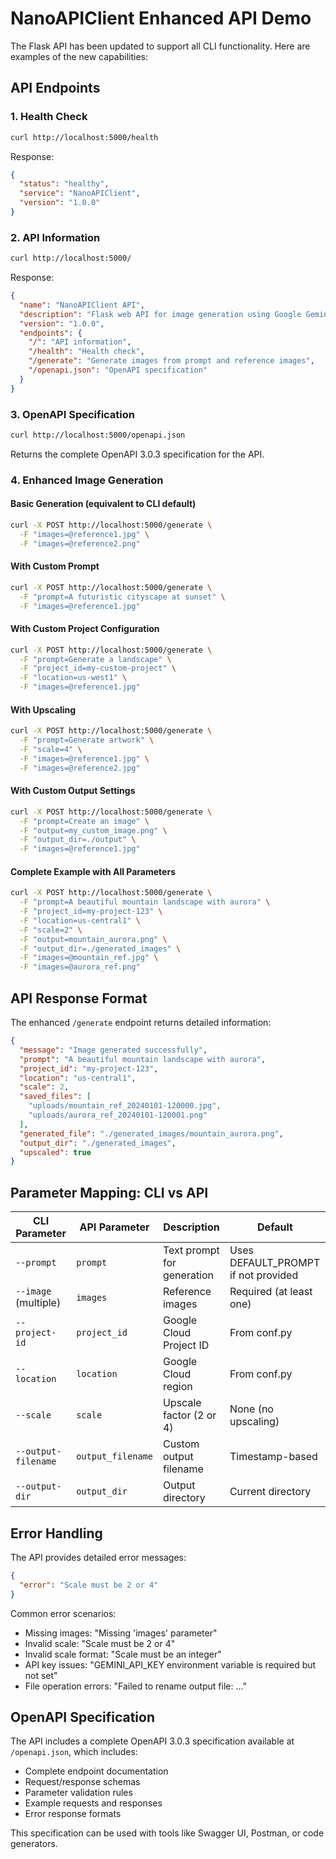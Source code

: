# NanoAPIClient Enhanced API Demo

The Flask API has been updated to support all CLI functionality. Here are examples of the new capabilities:

## API Endpoints

### 1. Health Check
```bash
curl http://localhost:5000/health
```

Response:
```json
{
  "status": "healthy",
  "service": "NanoAPIClient",
  "version": "1.0.0"
}
```

### 2. API Information
```bash
curl http://localhost:5000/
```

Response:
```json
{
  "name": "NanoAPIClient API",
  "description": "Flask web API for image generation using Google Gemini AI",
  "version": "1.0.0",
  "endpoints": {
    "/": "API information",
    "/health": "Health check",
    "/generate": "Generate images from prompt and reference images",
    "/openapi.json": "OpenAPI specification"
  }
}
```

### 3. OpenAPI Specification
```bash
curl http://localhost:5000/openapi.json
```

Returns the complete OpenAPI 3.0.3 specification for the API.

### 4. Enhanced Image Generation

#### Basic Generation (equivalent to CLI default)
```bash
curl -X POST http://localhost:5000/generate \
  -F "images=@reference1.jpg" \
  -F "images=@reference2.png"
```

#### With Custom Prompt
```bash
curl -X POST http://localhost:5000/generate \
  -F "prompt=A futuristic cityscape at sunset" \
  -F "images=@reference1.jpg"
```

#### With Custom Project Configuration
```bash
curl -X POST http://localhost:5000/generate \
  -F "prompt=Generate a landscape" \
  -F "project_id=my-custom-project" \
  -F "location=us-west1" \
  -F "images=@reference1.jpg"
```

#### With Upscaling
```bash
curl -X POST http://localhost:5000/generate \
  -F "prompt=Generate artwork" \
  -F "scale=4" \
  -F "images=@reference1.jpg" \
  -F "images=@reference2.jpg"
```

#### With Custom Output Settings
```bash
curl -X POST http://localhost:5000/generate \
  -F "prompt=Create an image" \
  -F "output=my_custom_image.png" \
  -F "output_dir=./output" \
  -F "images=@reference1.jpg"
```

#### Complete Example with All Parameters
```bash
curl -X POST http://localhost:5000/generate \
  -F "prompt=A beautiful mountain landscape with aurora" \
  -F "project_id=my-project-123" \
  -F "location=us-central1" \
  -F "scale=2" \
  -F "output=mountain_aurora.png" \
  -F "output_dir=./generated_images" \
  -F "images=@mountain_ref.jpg" \
  -F "images=@aurora_ref.png"
```

## API Response Format

The enhanced `/generate` endpoint returns detailed information:

```json
{
  "message": "Image generated successfully",
  "prompt": "A beautiful mountain landscape with aurora",
  "project_id": "my-project-123",
  "location": "us-central1",
  "scale": 2,
  "saved_files": [
    "uploads/mountain_ref_20240101-120000.jpg",
    "uploads/aurora_ref_20240101-120001.png"
  ],
  "generated_file": "./generated_images/mountain_aurora.png",
  "output_dir": "./generated_images",
  "upscaled": true
}
```

## Parameter Mapping: CLI vs API

| CLI Parameter | API Parameter | Description | Default |
|---------------|---------------|-------------|---------|
| `--prompt` | `prompt` | Text prompt for generation | Uses DEFAULT_PROMPT if not provided |
| `--image` (multiple) | `images` | Reference images | Required (at least one) |
| `--project-id` | `project_id` | Google Cloud Project ID | From conf.py |
| `--location` | `location` | Google Cloud region | From conf.py |
| `--scale` | `scale` | Upscale factor (2 or 4) | None (no upscaling) |
| `--output-filename` | `output_filename` | Custom output filename | Timestamp-based |
| `--output-dir` | `output_dir` | Output directory | Current directory |

## Error Handling

The API provides detailed error messages:

```json
{
  "error": "Scale must be 2 or 4"
}
```

Common error scenarios:
- Missing images: "Missing 'images' parameter"
- Invalid scale: "Scale must be 2 or 4"
- Invalid scale format: "Scale must be an integer"
- API key issues: "GEMINI_API_KEY environment variable is required but not set"
- File operation errors: "Failed to rename output file: ..."

## OpenAPI Specification

The API includes a complete OpenAPI 3.0.3 specification available at `/openapi.json`, which includes:

- Complete endpoint documentation
- Request/response schemas
- Parameter validation rules
- Example requests and responses
- Error response formats

This specification can be used with tools like Swagger UI, Postman, or code generators.